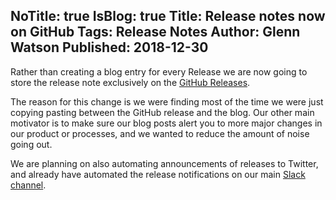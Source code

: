 NoTitle: true
IsBlog: true
Title: Release notes now on GitHub
Tags: Release Notes
Author: Glenn Watson
Published: 2018-12-30
---

Rather than creating a blog entry for every Release we are now going to store the release note exclusively on the [GitHub Releases](https://github.com/reactiveui/ReactiveUI/releases).

The reason for this change is we were finding most of the time we were just copying pasting between the GitHub release and the blog. Our other main motivator
is to make sure our blog posts alert you to more major changes in our product or processes, and we wanted to reduce the amount of noise going out.

We are planning on also automating announcements of releases to Twitter, and already have automated the release notifications on our main [Slack channel](https://reactiveui.net/slack).
